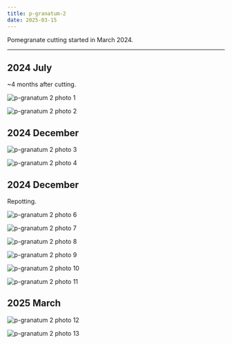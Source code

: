 ```yaml
---
title: p-granatum-2
date: 2025-03-15
---
```


Pomegranate cutting started in March 2024.

---

## 2024 July

~4 months after cutting.

![p-granatum 2 photo 1](/images/grow-logs/p-granatum-2-photo-1.png)

![p-granatum 2 photo 2](/images/grow-logs/p-granatum-2-photo-2.png)

## 2024 December

![p-granatum 2 photo 3](/images/grow-logs/p-granatum-2-photo-3.jpg)

![p-granatum 2 photo 4](/images/grow-logs/p-granatum-2-photo-4.jpg)

## 2024 December

Repotting.

![p-granatum 2 photo 6](/images/grow-logs/p-granatum-2-photo-6.jpg)

![p-granatum 2 photo 7](/images/grow-logs/p-granatum-2-photo-7.jpg)

![p-granatum 2 photo 8](/images/grow-logs/p-granatum-2-photo-8.jpg)

![p-granatum 2 photo 9](/images/grow-logs/p-granatum-2-photo-9.jpg)

![p-granatum 2 photo 10](/images/grow-logs/p-granatum-2-photo-10.jpg)

![p-granatum 2 photo 11](/images/grow-logs/p-granatum-2-photo-11.jpg)

## 2025 March

![p-granatum 2 photo 12](/images/grow-logs/p-granatum-2-photo-12.jpg)

![p-granatum 2 photo 13](/images/grow-logs/p-granatum-2-photo-13.jpg)

